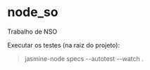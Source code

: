 node_so
=======

Trabalho de NSO

Executar os testes (na raiz do projeto):
> jasmine-node specs --autotest --watch .